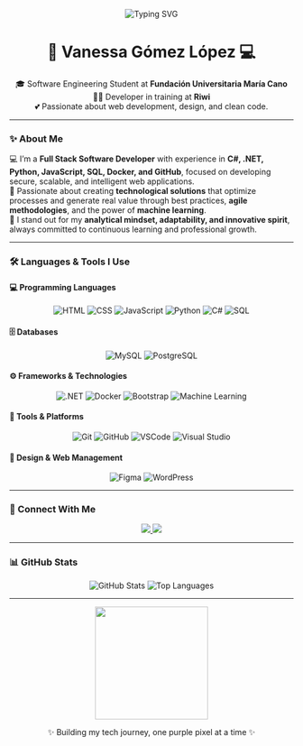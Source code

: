 <p align="center">
  <img src="https://readme-typing-svg.herokuapp.com?font=Fira+Code&duration=3000&pause=1000&color=C084FC&center=true&vCenter=true&width=500&lines=Hi%2C+I'm+Vanessa+G%C3%B3mez!;Full+Stack+Software+Developer+%F0%9F%92%BB;Learning+and+Growing+in+Tech+%F0%9F%8C%9F;Welcome+to+my+GitHub+space+%F0%9F%92%97" alt="Typing SVG" />
</p>

<h1 align="center">💜 Vanessa Gómez López 💻</h1>

<p align="center">
  🎓 Software Engineering Student at <strong>Fundación Universitaria María Cano</strong><br/>
  👩‍💻 Developer in training at <strong>Riwi</strong><br/>
  💕 Passionate about web development, design, and clean code.
</p>

---

### ✨ About Me

💻 I’m a **Full Stack Software Developer** with experience in **C#, .NET, Python, JavaScript, SQL, Docker, and GitHub**, focused on developing secure, scalable, and intelligent web applications.  
🚀 Passionate about creating **technological solutions** that optimize processes and generate real value through best practices, **agile methodologies**, and the power of **machine learning**.  
🌱 I stand out for my **analytical mindset, adaptability, and innovative spirit**, always committed to continuous learning and professional growth.

---

### 🛠️ Languages & Tools I Use

#### 💻 Programming Languages
<p align="center">
  <img src="https://img.icons8.com/color/48/html-5.png" alt="HTML"/>
  <img src="https://img.icons8.com/color/48/css3.png" alt="CSS"/>
  <img src="https://img.icons8.com/color/48/javascript.png" alt="JavaScript"/>
  <img src="https://img.icons8.com/color/48/python.png" alt="Python"/>
  <img src="https://img.icons8.com/color/48/c-sharp-logo.png" alt="C#"/>
  <img src="https://img.icons8.com/color/48/sql.png" alt="SQL"/>
</p>

#### 🗄️ Databases
<p align="center">
  <img src="https://img.icons8.com/color/48/mysql-logo.png" alt="MySQL"/>
  <img src="https://img.icons8.com/color/48/postgreesql.png" alt="PostgreSQL"/>
</p>

#### ⚙️ Frameworks & Technologies
<p align="center">
  <img src="https://img.icons8.com/color/48/dot-net.png" alt=".NET"/>
  <img src="https://img.icons8.com/color/48/docker.png" alt="Docker"/>
  <img src="https://img.icons8.com/color/48/bootstrap.png" alt="Bootstrap"/>
  <img src="https://img.icons8.com/color/48/artificial-intelligence.png" alt="Machine Learning"/>
</p>

#### 🧰 Tools & Platforms
<p align="center">
  <img src="https://img.icons8.com/color/48/git.png" alt="Git"/>
  <img src="https://img.icons8.com/color/48/github.png" alt="GitHub"/>
  <img src="https://img.icons8.com/color/48/visual-studio-code-2019.png" alt="VSCode"/>
  <img src="https://img.icons8.com/color/48/visual-studio.png" alt="Visual Studio"/>
</p>

#### 🎨 Design & Web Management
<p align="center">
  <img src="https://img.icons8.com/color/48/figma.png" alt="Figma"/>
  <img src="https://img.icons8.com/color/48/wordpress.png" alt="WordPress"/>
</p>

---

### 💌 Connect With Me

<p align="center">
  <a href="https://github.com/Vanessa55-rgb" target="_blank">
    <img src="https://img.shields.io/badge/GitHub-8E44AD?style=for-the-badge&logo=github&logoColor=white" />
  </a>
  <a href="mailto:vanessagomezlopez55@gmail.com">
    <img src="https://img.shields.io/badge/Gmail-D63384?style=for-the-badge&logo=gmail&logoColor=white"/>
  </a>
</p>

---

### 📊 GitHub Stats

<p align="center">
  <img src="https://github-readme-stats.vercel.app/api?username=Vanessa55-rgb&show_icons=true&theme=radical" alt="GitHub Stats" />
  <img src="https://github-readme-stats.vercel.app/api/top-langs/?username=Vanessa55-rgb&layout=compact&theme=radical" alt="Top Languages" />
</p>

---

<p align="center">
  <img src="https://media.giphy.com/media/v1.Y2lkPTc5MGI3NjExdWczZjk4ZnFhajNwOGVya2Rra2tsb3RwZWlsOHd6enNhMWJ6YTh4eCZlcD12MV9naWZzX3NlYXJjaCZjdD1n/E05jWuw5Ujq96vqHoK/giphy.gif" width="200" />
</p>

<p align="center">✨ Building my tech journey, one purple pixel at a time ✨</p>
